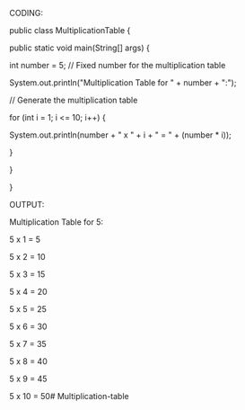 CODING:

public class MultiplicationTable {

public static void main(String[] args) {

int number = 5; // Fixed number for the multiplication table

System.out.println("Multiplication Table for " + number + ":");

// Generate the multiplication table

for (int i = 1; i <= 10; i++) {

System.out.println(number + " x " + i + " = " + (number * i));

}

}

}

OUTPUT:

Multiplication Table for 5:

5 x 1 = 5

5 x 2 = 10

5 x 3 = 15

5 x 4 = 20

5 x 5 = 25

5 x 6 = 30

5 x 7 = 35

5 x 8 = 40

5 x 9 = 45

5 x 10 = 50# Multiplication-table
